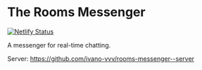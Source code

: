 # The Rooms Messenger

[![Netlify Status](https://api.netlify.com/api/v1/badges/15dea3d2-2649-465e-991e-0e01e35a5c87/deploy-status)](https://app.netlify.com/sites/rooms-messenger/deploys)

A messenger for real-time chatting.

Server: https://github.com/ivano-vvv/rooms-messenger--server

